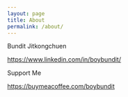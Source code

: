 ```yaml
---
layout: page
title: About
permalink: /about/
---
```


Bundit Jitkongchuen

<https://www.linkedin.com/in/boybundit/>

Support Me

<https://buymeacoffee.com/boybundit>
